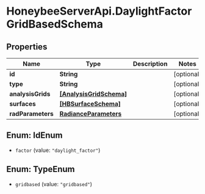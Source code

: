 # HoneybeeServerApi.DaylightFactorGridBasedSchema

## Properties
Name | Type | Description | Notes
------------ | ------------- | ------------- | -------------
**id** | **String** |  | [optional] 
**type** | **String** |  | [optional] 
**analysisGrids** | [**[AnalysisGridSchema]**](AnalysisGridSchema.md) |  | [optional] 
**surfaces** | [**[HBSurfaceSchema]**](HBSurfaceSchema.md) |  | [optional] 
**radParameters** | [**RadianceParameters**](RadianceParameters.md) |  | [optional] 


<a name="IdEnum"></a>
## Enum: IdEnum


* `factor` (value: `"daylight_factor"`)




<a name="TypeEnum"></a>
## Enum: TypeEnum


* `gridbased` (value: `"gridbased"`)




